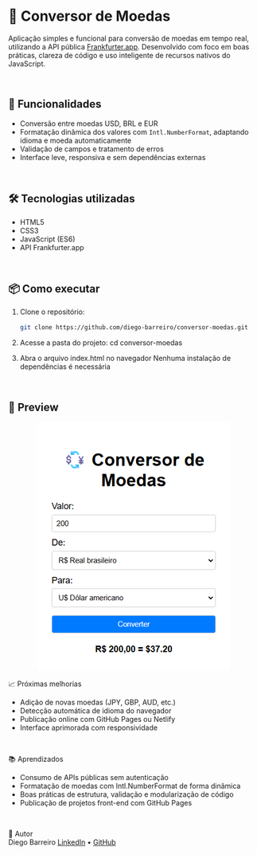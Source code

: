 # 💱 Conversor de Moedas

Aplicação simples e funcional para conversão de moedas em tempo real, utilizando a API pública <a href="https://www.frankfurter.dev">Frankfurter.app</a>. Desenvolvido com foco em boas práticas, clareza de código e uso inteligente de recursos nativos do JavaScript.

<br>

## 🚀 Funcionalidades

- Conversão entre moedas USD, BRL e EUR
- Formatação dinâmica dos valores com `Intl.NumberFormat`, adaptando idioma e moeda automaticamente
- Validação de campos e tratamento de erros
- Interface leve, responsiva e sem dependências externas

<br>

## 🛠️ Tecnologias utilizadas

- HTML5
- CSS3
- JavaScript (ES6)
- API Frankfurter.app

<br>

## 📦 Como executar

1. Clone o repositório:
    ```bash
    git clone https://github.com/diego-barreiro/conversor-moedas.git

2. Acesse a pasta do projeto:
    cd conversor-moedas

3. Abra o arquivo index.html no navegador
    Nenhuma instalação de dependências é necessária

<br>

## 📸 Preview

<p align="center">
  <img src="preview.png" alt="preview do projeto" />
</p>

📈 Próximas melhorias
<ul>
    <li>Adição de novas moedas (JPY, GBP, AUD, etc.)</li>
    <li>Detecção automática de idioma do navegador</li>
    <li>Publicação online com GitHub Pages ou Netlify</li>
    <li>Interface aprimorada com responsividade</li>
</ul>

<br>

📚 Aprendizados
<ul>
    <li>Consumo de APIs públicas sem autenticação</li>
    <li>Formatação de moedas com Intl.NumberFormat de forma dinâmica</li>
    <li>Boas práticas de estrutura, validação e modularização de código</li>
    <li>Publicação de projetos front-end com GitHub Pages</li>
</ul>

<br>

📌 Autor <br>
Diego Barreiro
<a href="https://www.linkedin.com/in/diegobarreiro-dev/" target="_blank">LinkedIn</a>
 • <a href="https://github.com/diego-barreiro" target="_blank">GitHub</a>